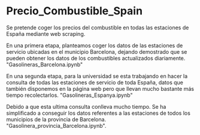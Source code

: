 # Precio_Combustible_Spain
Se pretende coger los precios del combustible en todas las estaciones de España mediante web scraping.

En una primera etapa, planteamos coger los datos de las estaciones de servicio ubicadas en el municipio Barcelona, 
dejando demostrado que se pueden obtener los datos de los combustibles actualizados diariamente. "Gasolineras_Barcelona.ipynb"

En una segunda etapa, para la universidad se esta trabajando en hacer la consulta de todas las
estaciones de servicio de toda España, datos que también disponemos en la página web pero que llevan
mucho bastante más tiempo recolectarlos. "Gasolineras_Espanya.ipynb"

Debido a que esta ultima consulta conlleva mucho tiempo. Se ha simplificado a conseguir los datos referentes
a las estaciones de todos los municipios de la provincia de Barcelona. "Gasolinera_provincia_Barcelona.ipynb".

